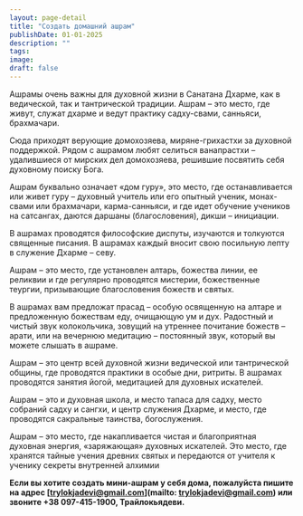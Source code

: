 ```yaml
---
layout: page-detail
title: "Создать домашний ашрам"
publishDate: 01-01-2025
description: ""
tags:
image:
draft: false
---
```


 Ашрамы очень важны для духовной жизни в Санатана Дхарме, как в ведической, так и тантрической традиции. Ашрам – это место, где живут, служат дхарме и ведут практику садху-свами, санньяси, брахмачари.

 Сюда приходят верующие домохозяева, миряне-грихастхи за духовной поддержкой. Рядом с ашрамом любят селиться ванапрастхи – удалившиеся от мирских дел домохозяева, решившие посвятить себя духовному поиску Бога.

 Ашрам буквально означает «дом гуру», это место, где останавливается или живет гуру – духовный учитель или его опытный ученик, монах-свами или брахмачари, карма-санньяси, и где идет обучение учеников на сатсангах, даются даршаны (благословения), дикши – инициации.

 В ашрамах проводятся философские диспуты, изучаются и толкуются священные писания. В ашрамах каждый вносит свою посильную лепту в служение Дхарме – севу.

 Ашрам – это место, где установлен алтарь, божества линии, ее реликвии и где регулярно проводятся мистерии, божественные теургии, призывающие благословения божеств и святых.

 В ашрамах вам предложат прасад – особую освященную на алтаре и предложенную божествам еду, очищающую ум и дух. Радостный и чистый звук колокольчика, зовущий на утреннее почитание божеств – арати, или на вечернюю медитацию – постоянный звук, который вы можете слышать в ашраме.

 Ашрам – это центр всей духовной жизни ведической или тантрической общины, где проводятся практики в особые дни, ритриты. В ашрамах проводятся занятия йогой, медитацией для духовных искателей.

 Ашрам – это и духовная школа, и место тапаса для садху, место собраний садху и сангхи, и центр служения Дхарме, и место, где проводятся сакральные таинства, богослужения.

 Ашрам – это место, где накапливается чистая и благоприятная духовная энергия, «заряжающая» духовных искателей. Это место, где хранятся тайные учения древних святых и передаются от учителя к ученику секреты внутренней алхимии

**Если вы хотите создать мини-ашрам у себя дома, пожалуйста пишите на адрес [trylokjadevi@gmail.com](mailto: trylokjadevi@gmail.com) или звоните +38 097-415-1900, Трайлокьядеви.** 
  
  
